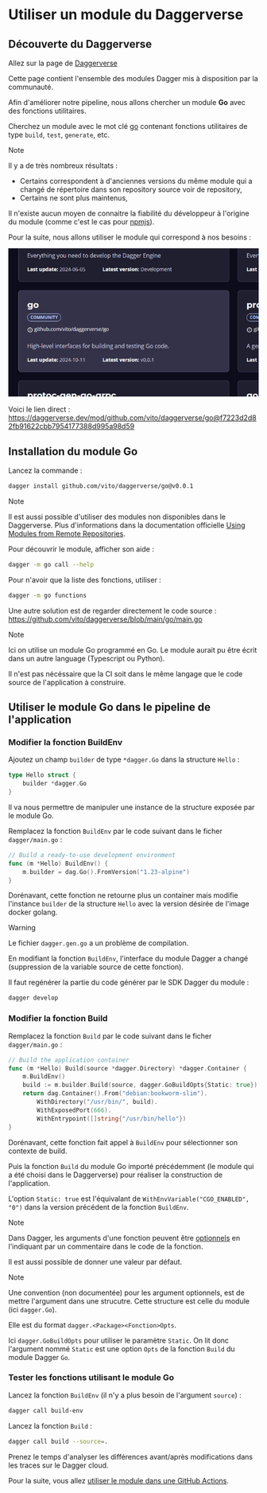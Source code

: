 # Utiliser un module du Daggerverse

## Découverte du Daggerverse

Allez sur la page de [Daggerverse](https://daggerverse.dev)

Cette page contient l'ensemble des modules Dagger mis à disposition par la communauté.

Afin d'améliorer notre pipeline, nous allons chercher un module **Go** avec des fonctions utilitaires.

Cherchez un module avec le mot clé [go](https://daggerverse.dev/search?q=go) contenant fonctions utilitaires de type `build`, `test`, `generate`, etc.

> [!NOTE]
> Il y a de très nombreux résultats :
> - Certains correspondent à d'anciennes versions du même module qui a changé de répertoire dans son repository source voir de repository,
> - Certains ne sont plus maintenus,
> 
> Il n'existe aucun moyen de connaitre la fiabilité du développeur à l'origine du module (comme c'est le cas pour [npmjs](https://www.npmjs.com)).

Pour la suite, nous allons utiliser le module qui correspond à nos besoins :

![Module Dagger vito](./dagger-module-go-vito.jpg)

Voici le lien direct : https://daggerverse.dev/mod/github.com/vito/daggerverse/go@f7223d2d82fb91622cbb7954177388d995a98d59

## Installation du module Go

Lancez la commande :
```bash
dagger install github.com/vito/daggerverse/go@v0.0.1
```

> [!NOTE]
> Il est aussi possible d'utiliser des modules non disponibles dans le Daggerverse. Plus d'informations dans la documentation officielle [Using Modules from Remote Repositories](https://docs.dagger.io/api/remote-modules).

Pour découvrir le module, afficher son aide :
```bash
dagger -m go call --help
```

Pour n'avoir que la liste des fonctions, utiliser :
```bash
dagger -m go functions
```

Une autre solution est de regarder directement le code source : https://github.com/vito/daggerverse/blob/main/go/main.go

> [!NOTE]
> Ici on utilise un module Go programmé en Go. Le module aurait pu être écrit dans un autre language (Typescript ou Python).
>
> Il n'est pas nécéssaire que la CI soit dans le même langage que le code source de l'application à construire.

## Utiliser le module Go dans le pipeline de l'application

### Modifier la fonction BuildEnv

Ajoutez un champ `builder` de type `*dagger.Go` dans la structure `Hello` :
```go
type Hello struct {
	builder *dagger.Go
}
```

Il va nous permettre de manipuler une instance de la structure exposée par le module Go.

Remplacez la fonction `BuildEnv` par le code suivant dans le ficher `dagger/main.go` :
```go
// Build a ready-to-use development environment
func (m *Hello) BuildEnv() {
	m.builder = dag.Go().FromVersion("1.23-alpine")
}
```

Dorénavant, cette fonction ne retourne plus un container mais modifie l'instance `builder` de la structure `Hello` avec la version désirée de l'image docker golang.

> [!WARNING]
> Le fichier `dagger.gen.go` a un problème de compilation.
>
> En modifiant la fonction `BuildEnv`, l'interface du module Dagger a changé (suppression de la variable source de cette fonction).
> 
> Il faut regénérer la partie du code générer par le SDK Dagger du module :
> ```bash
> dagger develop
> ```

### Modifier la fonction Build

Remplacez la fonction `Build` par le code suivant dans le ficher `dagger/main.go` :
```go
// Build the application container
func (m *Hello) Build(source *dagger.Directory) *dagger.Container {
	m.BuildEnv()
	build := m.builder.Build(source, dagger.GoBuildOpts{Static: true})
	return dag.Container().From("debian:bookworm-slim").
		WithDirectory("/usr/bin/", build).
		WithExposedPort(666).
		WithEntrypoint([]string{"/usr/bin/hello"})
}
```

Dorénavant, cette fonction fait appel à `BuildEnv` pour sélectionner son contexte de build.

Puis la fonction `Build` du module Go importé précédemment (le module qui a été choisi dans le Daggerverse) pour réaliser la construction de l'application. 

L'option `Static: true` est l'équivalant de `WithEnvVariable("CGO_ENABLED", "0")` dans la version précédent de la fonction `BuildEnv`.

> [!NOTE]
> Dans Dagger, les arguments d'une fonction peuvent être [optionnels](https://docs.dagger.io/manuals/developer/functions/#optional-arguments) en l'indiquant par un commentaire dans le code de la fonction.
> 
> Il est aussi possible de donner une valeur par défaut.

> [!NOTE]
> Une convention (non documentée) pour les argument optionnels, est de mettre l'argument dans une strucutre.
> Cette structure est celle du module (ici `dagger.Go`).
>
> Elle est du format `dagger.<Package><Fonction>Opts`.
>
> Ici `dagger.GoBuildOpts` pour utiliser le paramètre `Static`.
> On lit donc l'argument nommé `Static` est une option `Opts` de la fonction `Build` du module Dagger `Go`.

### Tester les fonctions utilisant le module Go

Lancez la fonction `BuildEnv` (il n'y a plus besoin de l'argument `source`) :
```bash
dagger call build-env
```

Lancez la fonction `Build` :
```bash
dagger call build --source=.
```

Prenez le temps d'analyser les différences avant/après modifications dans les traces sur le Dagger cloud.

Pour la suite, vous allez [utiliser le module dans une GitHub Actions](04-utiliser-module-github-actions.md).
